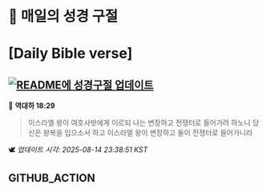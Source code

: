 # 🙏 매일의 성경 구절
# [Daily Bible verse]
## [![README에 성경구절 업데이트](https://github.com/DONGSUKA/first_test/actions/workflows/update-readme-bible.yml/badge.svg)](https://github.com/DONGSUKA/first_test/actions/workflows/update-readme-bible.yml)
<!-- START_BIBLE_VERSE -->
📖 **역대하 18:29**
> 이스라엘 왕이 여호사밧에게 이르되 나는 변장하고 전쟁터로 들어가려 하노니 당신은 왕복을 입으소서 하고 이스라엘 왕이 변장하고 둘이 전쟁터로 들어가니라

🕊️ _업데이트 시각: 2025-08-14 23:38:51 KST_
  <!-- END_BIBLE_VERSE -->
## GITHUB_ACTION
